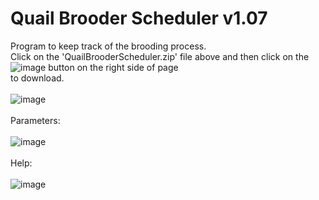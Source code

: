 # Quail Brooder Scheduler  v1.07
Program to keep track of the brooding process.<BR>
Click on the 'QuailBrooderScheduler.zip' file above and then click on the ![image](https://github.com/inwtx/QuailHatcherySchedule/assets/32821617/b2b1d8dc-c2b9-48d7-a425-92c5a9c05f46)
button on the right side of page<BR>
to download. 
<BR><BR>
![image](https://github.com/inwtx/QuailBrooderScheduler/assets/32821617/735b08a0-0e6d-4484-ae12-8223912b85ec)
<BR><BR>
Parameters:
<BR><BR>
![image](https://github.com/inwtx/QuailBrooderScheduler/assets/32821617/cd0d2547-dfba-4f38-bf18-f04f925957db)
<BR>  
Help:
<BR><BR>
![image](https://github.com/inwtx/QuailBrooderScheduler/assets/32821617/6b76a945-65f8-4683-a2ce-7dd90991b4c3)
<BR><BR>  
